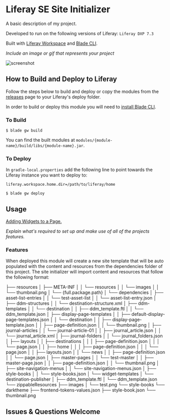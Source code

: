 # Liferay SE Site Initializer

A basic description of my project.

Developed to run on the following versions of Liferay: `Liferay DXP 7.3`

Built with [Liferay Workspace](https://help.liferay.com/hc/en-us/articles/360029147471-Liferay-Workspace) and [Blade CLI](https://help.liferay.com/hc/en-us/articles/360029147071-Blade-CLI).

*Include an image or gif that represents your project*

![screenshot](https://placedog.net/500?id=12)

## How to Build and Deploy to Liferay

Follow the steps below to build and deploy or copy the modules from the [releases](../../releases/latest) page to your Liferay's deploy folder.

In order to build or deploy this module you will need to [install Blade CLI](https://help.liferay.com/hc/en-us/articles/360028833852-Installing-Blade-CLI).

### To Build

`$ blade gw build`

You can find the built modules at `modules/{module-name}/build/libs/{module-name}.jar`.

### To Deploy

In `gradle-local.properties` add the following line to point towards the Liferay instance you want to deploy to:
```
liferay.workspace.home.dir=/path/to/liferay/home
```

`$ blade gw deploy`

## Usage

[Adding Widgets to a Page.](https://learn.liferay.com/dxp/7.x/en/site-building/creating-pages/using-widget-pages/adding-widgets-to-a-page.html)

*Explain what's required to set up and make use of all of the projects features.*

### Features

When deployed this module will create a new site template that will be auto populated with the content and resources from the dependencies folder of this project. The site initializer will import content and resources that follow the following format:

├── resources
│   ├── META-INF
│   │   └── resources
│   │       └── images
│   │           └── thumbnail.png
│   └── {full.package.path}
│        └── dependencies
│            ├── asset-list-entries
│            │   └── test-asset-list
│            │       └── asset-list-entry.json
│            ├── ddm-structures
│            │   └── destination-structure.xml
│            ├── ddm-templates
│            │   └── destination
│            │       ├── ddm_template.ftl
│            │       └── ddm_template.json
│            ├── display-page-templates
│            │   ├── default-display-page-templates.json
│            │   └── destination
│            │       ├── display-page-template.json
│            │       ├── page-definition.json
│            │       └── thumbnail.png
│            ├── journal-articles
│            │   └── journal-article-01
│            │       ├── journal_article.json
│            │       └── journal_article.xml
│            ├── journal-folders
│            │   └── journal_folders.json
│            ├── layouts
│            │   ├── destinations
│            │   │   ├── page-definition.json
│            │   │   └── page.json
│            │   ├── home
│            │   │   ├── page-definition.json
│            │   │   └── page.json
│            │   ├── layouts.json
│            │   └── news
│            │       ├── page-definition.json
│            │       └── page.json
│            ├── master-pages
│            │   └── test-master
│            │       ├── master-page.json
│            │       ├── page-definition.json
│            │       └── thumbnail.png
│            ├── site-navigation-menus
│            │   └── site-navigation-menus.json
│            ├── style-books
│            │   └── style-books.json
│            └── widget-templates
│                └── destination-publisher
│                    ├── ddm_template.ftl
│                    └── ddm_template.json
└── zippableResources
    ├── images
    │   └── test.png
    └── style-books
        └── darktheme
            ├── frontend-tokens-values.json
            ├── style-book.json
            └── thumbnail.png

## Issues & Questions Welcome
